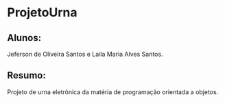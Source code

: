 # ProjetoUrna

## Alunos:
Jeferson de Oliveira Santos e
Laila Maria Alves Santos.

## Resumo:
Projeto de urna eletrônica da matéria de programação orientada a objetos.
